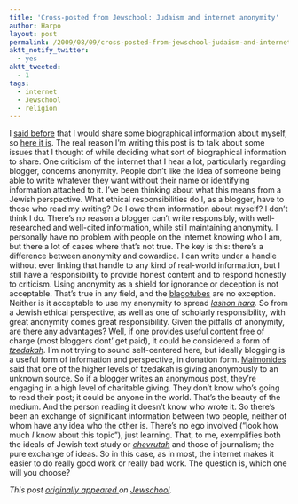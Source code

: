```yaml
---
title: 'Cross-posted from Jewschool: Judaism and internet anonymity'
author: Harpo
layout: post
permalink: /2009/08/09/cross-posted-from-jewschool-judaism-and-internet-anonymity/
aktt_notify_twitter:
  - yes
aktt_tweeted:
  - 1
tags:
  - internet
  - Jewschool
  - religion
---
```

I <a href="http://jewschool.com/2009/08/07/17223/hello-world-2/" target="_blank">said before</a> that I would share some biographical information about myself, so <a href="http://harpojaeger.github.io/about" target="_blank">here it is</a>. The real reason I&#8217;m writing this post is to talk about some issues that I thought of while deciding what sort of biographical information to share. One criticism of the internet that I hear a lot, particularly regarding blogger, concerns anonymity. People don&#8217;t like the idea of someone being able to write whatever they want without their name or identifying information attached to it. I&#8217;ve been thinking about what this means from a Jewish perspective. What ethical responsibilities do I, as a blogger, have to those who read my writing? Do I owe them information about myself? I don&#8217;t think I do. There&#8217;s no reason a blogger can&#8217;t write responsibly, with well-researched and well-cited information, while still maintaining anonymity. I personally have no problem with people on the Internet knowing who I am, but there a lot of cases where that&#8217;s not true. The key is this: there&#8217;s a difference between anonymity and cowardice. I can write under a handle without ever linking that handle to any kind of real-world information, but I still have a responsibility to provide honest content and to respond honestly to criticism. Using anonymity as a shield for ignorance or deception is not acceptable. That&#8217;s true in any field, and the <a href="http://xkcd.com/181/" target="_blank">blagotubes</a> are no exception. Neither is it acceptable to use my anonymity to spread *<a href="http://en.wikipedia.org/wiki/Lashon_hara" target="_blank">lashon hara</a>.* So from a Jewish ethical perspective, as well as one of scholarly responsibility, with great anonymity comes great responsibility. Given the pitfalls of anonymity, are there any advantages? Well, if one provides useful content free of charge (most bloggers dont&#8217; get paid), it could be considered a form of *<a href="http://en.wikipedia.org/wiki/Tzedakah" target="_blank">tzedakah</a>*. I&#8217;m not trying to sound self-centered here, but ideally blogging is a useful form of information and perspective, in donation form. <a href="http://en.wikipedia.org/wiki/Maimonides" target="_blank">Maimonides</a> said that one of the higher levels of tzedakah is giving anonymously to an unknown source. So if a blogger writes an anonymous post, they&#8217;re engaging in a high level of charitable giving. They don&#8217;t know who&#8217;s going to read their post; it could be anyone in the world. That&#8217;s the beauty of the medium. And the person reading it doesn&#8217;t know who wrote it. So there&#8217;s been an exchange of significant information between two people, neither of whom have any idea who the other is. There&#8217;s no ego involved (&#8220;look how much *I* know about this topic&#8221;), just learning. That, to me, exemplifies both the ideals of Jewish text study or *<a href="http://en.wikipedia.org/wiki/Chevruta" target="_blank">chevrutah</a><span style="font-style: normal;"> and those of journalism; the pure exchange of ideas.</span>* *<span style="font-style: normal;">So in this case, as in most, the internet makes it easier to do really good work or really bad work. The question is, which one will you choose?</span>*

<span style="font-style: normal;"><em>This post <a href="http://jewschool.com/2009/08/09/17230/judaism-and-internet-anonymity" target="_blank">originally appeared </a>on <a href="http://jewschool.com" target="_blank">Jewschool</a>.</em></span>